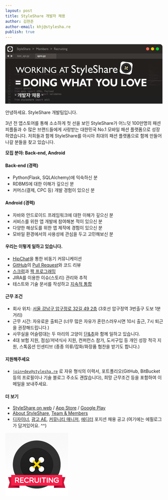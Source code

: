 ```yaml
---
layout: post
title: StyleShare 개발자 채용
author: 김현준
author-email: khj@stylesha.re
publish: true
---
```


![](/images/2014-08-15/header.png)

안녕하세요. StyleShare 개발팀입니다.

3년 전 앱스토어를 통해 소소하게 첫 선을 보인 StyleShare가 어느덧 100만명의 패션 피플들과 수 많은 브랜드들에게 사랑받는 대한민국 No.1 모바일 패션 플랫폼으로 성장하였습니다. 저희들과 함께 StyleShare를 아시아 최대의 패션 플랫폼으로 함께 만들어나갈 분들을 찾고 있습니다.

**모집 분야: Back-end, Android**

#### Back-end (경력)

* Python(Flask, SQLAlchemy)에 익숙하신 분
* RDBMS에 대한 이해가 깊으신 분
* 커머스(결제, CPC 등) 개발 경험이 있으신 분

#### Android (경력)

* 자바와 안드로이드 프레임워크에 대한 이해가 깊으신 분
* 서비스를 위한 앱 개발에 참여해본 적이 있으신 분
* 다양한 해상도를 위한 앱 제작에 경험이 있으신 분
* 모바일 환경에서의 사용성에 관심을 두고 고민해보신 분

#### 우리는 이렇게 일하고 있습니다.

* [HipChat](https://www.hipchat.com/)을 통한 비동기 커뮤니케이션
* [GitHub](https://github.com)의 [Pull Request](https://help.github.com/articles/using-pull-requests)와 코드 리뷰
* [스크럼](http://ko.wikipedia.org/wiki/%EC%8A%A4%ED%81%AC%EB%9F%BC_(%EC%95%A0%EC%9E%90%EC%9D%BC_%EA%B0%9C%EB%B0%9C_%ED%94%84%EB%A1%9C%EC%84%B8%EC%8A%A4))과 [짝 프로그래밍](http://en.wikipedia.org/wiki/Pair_programming)
* JIRA를 이용한 이슈(스토리) 관리와 추적
* 테스트와 기술 문서를 작성하고 [지속적 통합](http://ko.wikipedia.org/wiki/%EC%A7%80%EC%86%8D%EC%A0%81%EC%9D%B8_%ED%86%B5%ED%95%A9)

#### 근무 조건

* 회사 위치: [서울 강남구 압구정로 32길 49&#160;2층](http://about.stylesha.re/about/contact/#map-canvas) (3호선 압구정역 3번출구 도보 1분 거리)
* 근무 시간: 자유로운 출퇴근 (너무 많은 자유가 혼란스러우시면 10시 출근, 7시 퇴근을 권장해드립니다.)
* 사무실을 어슬렁대는 두 마리의 고양이 [단&amp;추](https://www.facebook.com/danchupage)와 함께 일하고 있습니다.
* 4대 보험 지원, 점심/저녁식사 지원, 컨퍼런스 참가, 도서구입 등 개인 성장 적극 지원, 스톡옵션 인센티브 (종종 의류/잡화/화장품 협찬을 받기도 합니다.)

#### 지원해주세요

* [`join+dev@stylesha.re`](mailto:join+dev@stylesha.re) 로 자유 형식의 이력서, 포트폴리오(GitHub, BitBucket 등의 프로필이나 기술 블로그 주소도 괜찮습니다), 희망 근무조건 등을 포함하여 이메일을 보내주세요.

#### 더 보기

* [StyleShare on web](https://www.stylesha.re) / [App Store](https://itunes.apple.com/kr/app/styleshare-fashion-beauty/id458165974?mt=8) / [Google Play](https://play.google.com/store/apps/details?id=com.styleshare.android&amp;hl=ko)
* [About StyleShare](http://about.stylesha.re/), [Team &amp; Members](http://about.stylesha.re/about/team/)
* [디자이너](http://blog.stylesha.re/220092344260), [광고 AE](http://blog.stylesha.re/220082608073), [커뮤니티 매니저](http://blog.stylesha.re/220082605784), [에디터](http://blog.stylesha.re/220074552770) 포지션 채용 공고 (여기에는 에필로그가 담겨있어요. ^^)

![](/images/2014-08-15/footer.png)
